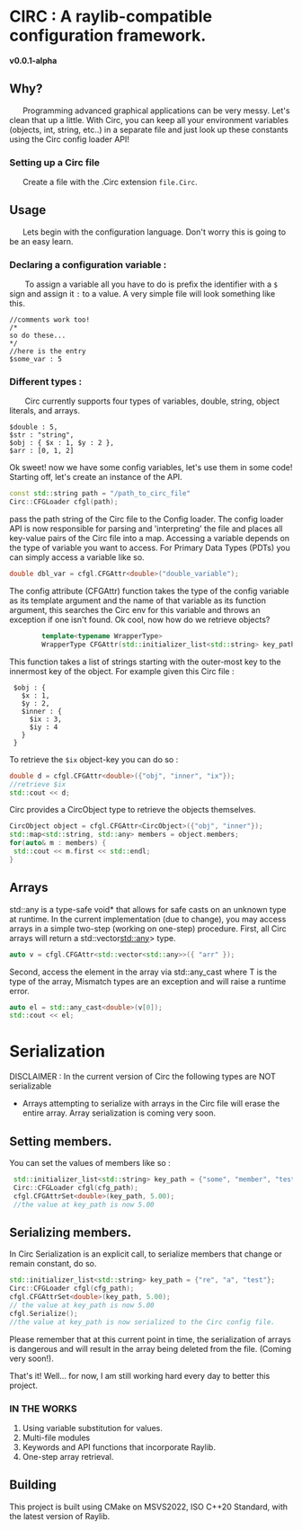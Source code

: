 # CIRC : A raylib-compatible configuration framework.
**v0.0.1-alpha**
## Why?
 &nbsp;&nbsp;&nbsp;&nbsp;&nbsp;&nbsp;Programming advanced graphical applications can be very messy. Let's clean that up a little. With Circ, you can keep all your environment variables (objects, int, string, etc..) in a separate file and just look up these constants using the Circ config loader API!

### Setting up a Circ file
&nbsp;&nbsp;&nbsp;&nbsp;&nbsp;&nbsp;Create a file with the .Circ extension ``` file.Circ ```.
## Usage
&nbsp;&nbsp;&nbsp;&nbsp;&nbsp;&nbsp;Lets begin with the configuration language. Don't worry this is going to be an easy learn.
### Declaring a configuration variable :
&nbsp;&nbsp;&nbsp;&nbsp;&nbsp;&nbsp; To assign a variable all you have to do is prefix the identifier with a ```$``` sign and assign it ```:``` to a value.
A very simple file will look something like this.
```
//comments work too!
/*
so do these...
*/
//here is the entry
$some_var : 5

```
### Different types :
&nbsp;&nbsp;&nbsp;&nbsp;&nbsp;&nbsp; Circ currently supports four types of variables, double, string, object literals, and arrays.
```
$double : 5,
$str : "string",
$obj : { $x : 1, $y : 2 },
$arr : [0, 1, 2]

```
Ok sweet! now we have some config variables, let's use them in some code!
Starting off, let's create an instance of the API.
```c++
const std::string path = "/path_to_circ_file"
Circ::CFGLoader cfgl(path);
```

pass the path string of the Circ file to the Config loader. The config loader API is now responsible for parsing and 'interpreting' the file and places all key-value pairs of the Circ file into a map.
Accessing a variable depends on the type of variable you want to access.
For Primary Data Types (PDTs) you can simply access a variable like so.
```c++
double dbl_var = cfgl.CFGAttr<double>("double_variable");
```
The config attribute (CFGAttr) function takes the type of the config variable as its template argument and the name of that variable as its function argument, this searches the Circ env for this variable and throws an exception if one isn't found. Ok cool, now how do we retrieve objects?
```c++
        template<typename WrapperType>
        WrapperType CFGAttr(std::initializer_list<std::string> key_path)
```
This function takes a list of strings starting with the outer-most key to the innermost key of the object.
For example given this Circ file :
```
 $obj : {
   $x : 1,  
   $y : 2,
   $inner : {
     $ix : 3,
     $iy : 4
   }
 }
```

To retrieve the ```$ix``` object-key you can do so :
```c++
double d = cfgl.CFGAttr<double>({"obj", "inner", "ix"});
//retrieve $ix
std::cout << d;

```
Circ provides a CircObject type to retrieve the objects themselves.
```c++
CircObject object = cfgl.CFGAttr<CircObject>({"obj", "inner"});
std::map<std::string, std::any> members = object.members;
for(auto& m : members) {
 std::cout << m.first << std::endl;
}
```

## Arrays
std::any is a type-safe void* that allows for safe casts on an unknown type at runtime. 
In the current implementation (due to change), you may access arrays in a simple two-step (working on one-step) procedure.
First, all Circ arrays will return a std::vector<std::any>> type.
```c++
auto v = cfgl.CFGAttr<std::vector<std::any>>({ "arr" });
``` 
Second, access the element in the array via std::any_cast<T> where T is the type of the array, Mismatch types are an exception and will raise a runtime error.
```c++
auto el = std::any_cast<double>(v[0]);
std::cout << el;
```

# Serialization
DISCLAIMER : In the current version of Circ the following types are NOT serializable
- Arrays
attempting to serialize with arrays in the Circ file will erase the entire array.
Array serialization is coming very soon.

## Setting members.
You can set the values of members like so :
```c++
 std::initializer_list<std::string> key_path = {"some", "member", "test"};
 Circ::CFGLoader cfgl(cfg_path);
 cfgl.CFGAttrSet<double>(key_path, 5.00);
 //the value at key_path is now 5.00
```
## Serializing members.
In Circ Serialization is an explicit call, to serialize members that change or remain constant, do so.
```c++
std::initializer_list<std::string> key_path = {"re", "a", "test"};
Circ::CFGLoader cfgl(cfg_path);
cfgl.CFGAttrSet<double>(key_path, 5.00);
// the value at key_path is now 5.00
cfgl.Serialize();
//the value at key_path is now serialized to the Circ config file.
```
Please remember that at this current point in time, the serialization of arrays is dangerous and will result in the array being deleted from the file. (Coming very soon!).

That's it! Well... for now, I am still working hard every day to better this project.
### IN THE WORKS 
 1. Using variable substitution for values.
 2. Multi-file modules
 3. Keywords and API functions that incorporate Raylib.
 4. One-step array retrieval.

## Building
This project is built using CMake on MSVS2022, ISO C++20 Standard, with the latest version of Raylib. 
